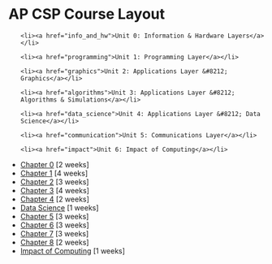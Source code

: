# AP CSP Course Layout

<ul>

    <li><a href="info_and_hw">Unit 0: Information & Hardware Layers</a></li>

    <li><a href="programming">Unit 1: Programming Layer</a></li>

    <li><a href="graphics">Unit 2: Applications Layer &#8212; Graphics</a></li>

    <li><a href="algorithms">Unit 3: Applications Layer &#8212; Algorithms & Simulations</a></li>

    <li><a href="data_science">Unit 4: Applications Layer &#8212; Data Science</a></li>
    
    <li><a href="communication">Unit 5: Communications Layer</a></li>

    <li><a href="impact">Unit 6: Impact of Computing</a></li>

</ul>

* [Chapter 0](0) \[2 weeks\]
* [Chapter 1](1) \[4 weeks\]
* [Chapter 2](2) \[3 weeks\]
* [Chapter 3](3) \[4 weeks\]
* [Chapter 4](4) \[2 weeks\]
* [Data Science](data_science) \[1 weeks\]
* [Chapter 5](5) \[3 weeks\]
* [Chapter 6](6) \[3 weeks\]
* [Chapter 7](7) \[3 weeks\]
* [Chapter 8](8) \[2 weeks\]
* [Impact of Computing](impact_of_computing) \[1 weeks\]
